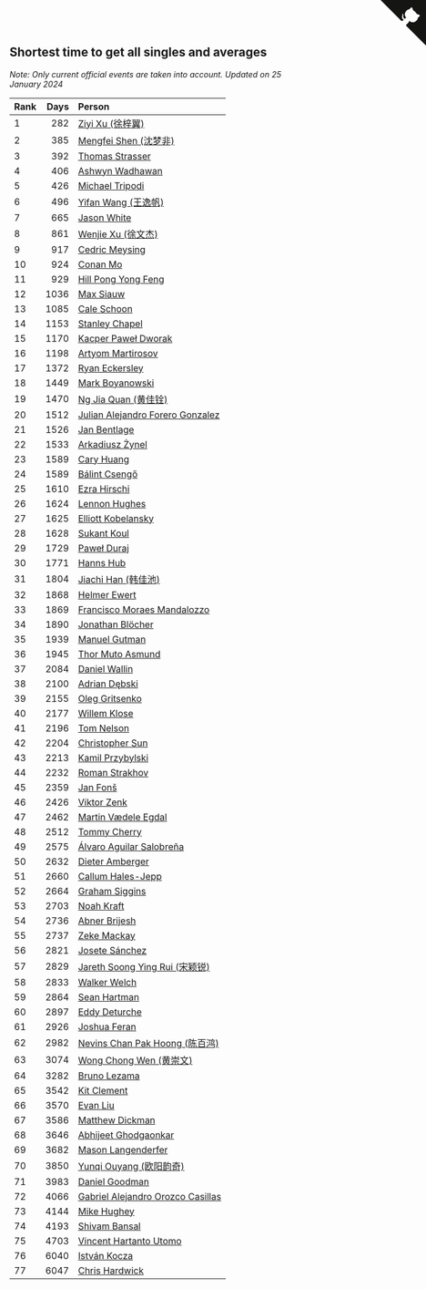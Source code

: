 ## Shortest time to get all singles and averages

*Note: Only current official events are taken into account.*
*Updated on 25 January 2024*

| Rank | Days | Person |
| :--- | ---: | :--- |
| 1 | 282 | [Ziyi Xu (徐梓翼)](https://www.worldcubeassociation.org/persons/2023XUZI01) |
| 2 | 385 | [Mengfei Shen (沈梦非)](https://www.worldcubeassociation.org/persons/2018SHEN07) |
| 3 | 392 | [Thomas Strasser](https://www.worldcubeassociation.org/persons/2022STRA10) |
| 4 | 406 | [Ashwyn Wadhawan](https://www.worldcubeassociation.org/persons/2022WADH02) |
| 5 | 426 | [Michael Tripodi](https://www.worldcubeassociation.org/persons/2021TRIP01) |
| 6 | 496 | [Yifan Wang (王逸帆)](https://www.worldcubeassociation.org/persons/2017WANY29) |
| 7 | 665 | [Jason White](https://www.worldcubeassociation.org/persons/2016WHIT16) |
| 8 | 861 | [Wenjie Xu (徐文杰)](https://www.worldcubeassociation.org/persons/2016XUWE02) |
| 9 | 917 | [Cedric Meysing](https://www.worldcubeassociation.org/persons/2017MEYS02) |
| 10 | 924 | [Conan Mo](https://www.worldcubeassociation.org/persons/2020MOCO01) |
| 11 | 929 | [Hill Pong Yong Feng](https://www.worldcubeassociation.org/persons/2017FENG10) |
| 12 | 1036 | [Max Siauw](https://www.worldcubeassociation.org/persons/2017SIAU02) |
| 13 | 1085 | [Cale Schoon](https://www.worldcubeassociation.org/persons/2014SCHO02) |
| 14 | 1153 | [Stanley Chapel](https://www.worldcubeassociation.org/persons/2016CHAP04) |
| 15 | 1170 | [Kacper Paweł Dworak](https://www.worldcubeassociation.org/persons/2020DWOR01) |
| 16 | 1198 | [Artyom Martirosov](https://www.worldcubeassociation.org/persons/2016MART29) |
| 17 | 1372 | [Ryan Eckersley](https://www.worldcubeassociation.org/persons/2019ECKE02) |
| 18 | 1449 | [Mark Boyanowski](https://www.worldcubeassociation.org/persons/2014BOYA01) |
| 19 | 1470 | [Ng Jia Quan (黄佳铨)](https://www.worldcubeassociation.org/persons/2015QUAN03) |
| 20 | 1512 | [Julian Alejandro Forero Gonzalez](https://www.worldcubeassociation.org/persons/2018GONZ30) |
| 21 | 1526 | [Jan Bentlage](https://www.worldcubeassociation.org/persons/2010BENT01) |
| 22 | 1533 | [Arkadiusz Żynel](https://www.worldcubeassociation.org/persons/2018ZYNE01) |
| 23 | 1589 | [Cary Huang](https://www.worldcubeassociation.org/persons/2015HUAN48) |
| 24 | 1589 | [Bálint Csengő](https://www.worldcubeassociation.org/persons/2019CSEN01) |
| 25 | 1610 | [Ezra Hirschi](https://www.worldcubeassociation.org/persons/2019HIRS01) |
| 26 | 1624 | [Lennon Hughes](https://www.worldcubeassociation.org/persons/2017HUGH04) |
| 27 | 1625 | [Elliott Kobelansky](https://www.worldcubeassociation.org/persons/2019KOBE03) |
| 28 | 1628 | [Sukant Koul](https://www.worldcubeassociation.org/persons/2014KOUL01) |
| 29 | 1729 | [Paweł Duraj](https://www.worldcubeassociation.org/persons/2016DURA09) |
| 30 | 1771 | [Hanns Hub](https://www.worldcubeassociation.org/persons/2013HUBH01) |
| 31 | 1804 | [Jiachi Han (韩佳池)](https://www.worldcubeassociation.org/persons/2014HANJ02) |
| 32 | 1868 | [Helmer Ewert](https://www.worldcubeassociation.org/persons/2015EWER01) |
| 33 | 1869 | [Francisco Moraes Mandalozzo](https://www.worldcubeassociation.org/persons/2017MAND13) |
| 34 | 1890 | [Jonathan Blöcher](https://www.worldcubeassociation.org/persons/2018BLOC01) |
| 35 | 1939 | [Manuel Gutman](https://www.worldcubeassociation.org/persons/2017GUTM01) |
| 36 | 1945 | [Thor Muto Asmund](https://www.worldcubeassociation.org/persons/2017ASMU01) |
| 37 | 2084 | [Daniel Wallin](https://www.worldcubeassociation.org/persons/2013WALL03) |
| 38 | 2100 | [Adrian Dębski](https://www.worldcubeassociation.org/persons/2017DEBS01) |
| 39 | 2155 | [Oleg Gritsenko](https://www.worldcubeassociation.org/persons/2011GRIT01) |
| 40 | 2177 | [Willem Klose](https://www.worldcubeassociation.org/persons/2017KLOS01) |
| 41 | 2196 | [Tom Nelson](https://www.worldcubeassociation.org/persons/2013NELS01) |
| 42 | 2204 | [Christopher Sun](https://www.worldcubeassociation.org/persons/2017SUNC02) |
| 43 | 2213 | [Kamil Przybylski](https://www.worldcubeassociation.org/persons/2016PRZY01) |
| 44 | 2232 | [Roman Strakhov](https://www.worldcubeassociation.org/persons/2012STRA02) |
| 45 | 2359 | [Jan Fonš](https://www.worldcubeassociation.org/persons/2017FONS04) |
| 46 | 2426 | [Viktor Zenk](https://www.worldcubeassociation.org/persons/2016ZENK01) |
| 47 | 2462 | [Martin Vædele Egdal](https://www.worldcubeassociation.org/persons/2013EGDA02) |
| 48 | 2512 | [Tommy Cherry](https://www.worldcubeassociation.org/persons/2015CHER07) |
| 49 | 2575 | [Álvaro Aguilar Salobreña](https://www.worldcubeassociation.org/persons/2015SALO01) |
| 50 | 2632 | [Dieter Amberger](https://www.worldcubeassociation.org/persons/2016AMBE02) |
| 51 | 2660 | [Callum Hales-Jepp](https://www.worldcubeassociation.org/persons/2012HALE01) |
| 52 | 2664 | [Graham Siggins](https://www.worldcubeassociation.org/persons/2016SIGG01) |
| 53 | 2703 | [Noah Kraft](https://www.worldcubeassociation.org/persons/2016KRAF01) |
| 54 | 2736 | [Abner Brijesh](https://www.worldcubeassociation.org/persons/2016BRIJ01) |
| 55 | 2737 | [Zeke Mackay](https://www.worldcubeassociation.org/persons/2015MACK06) |
| 56 | 2821 | [Josete Sánchez](https://www.worldcubeassociation.org/persons/2015SANC18) |
| 57 | 2829 | [Jareth Soong Ying Rui (宋颖锐)](https://www.worldcubeassociation.org/persons/2016SOON01) |
| 58 | 2833 | [Walker Welch](https://www.worldcubeassociation.org/persons/2011WELC01) |
| 59 | 2864 | [Sean Hartman](https://www.worldcubeassociation.org/persons/2016HART02) |
| 60 | 2897 | [Eddy Deturche](https://www.worldcubeassociation.org/persons/2014DETU01) |
| 61 | 2926 | [Joshua Feran](https://www.worldcubeassociation.org/persons/2011FERA01) |
| 62 | 2982 | [Nevins Chan Pak Hoong (陈百鸿)](https://www.worldcubeassociation.org/persons/2010CHAN20) |
| 63 | 3074 | [Wong Chong Wen (黄崇文)](https://www.worldcubeassociation.org/persons/2014WENW01) |
| 64 | 3282 | [Bruno Lezama](https://www.worldcubeassociation.org/persons/2014LEZA02) |
| 65 | 3542 | [Kit Clement](https://www.worldcubeassociation.org/persons/2008CLEM01) |
| 66 | 3570 | [Evan Liu](https://www.worldcubeassociation.org/persons/2009LIUE01) |
| 67 | 3586 | [Matthew Dickman](https://www.worldcubeassociation.org/persons/2013DICK01) |
| 68 | 3646 | [Abhijeet Ghodgaonkar](https://www.worldcubeassociation.org/persons/2013GHOD01) |
| 69 | 3682 | [Mason Langenderfer](https://www.worldcubeassociation.org/persons/2013LANG03) |
| 70 | 3850 | [Yunqi Ouyang (欧阳韵奇)](https://www.worldcubeassociation.org/persons/2007YUNQ01) |
| 71 | 3983 | [Daniel Goodman](https://www.worldcubeassociation.org/persons/2013GOOD01) |
| 72 | 4066 | [Gabriel Alejandro Orozco Casillas](https://www.worldcubeassociation.org/persons/2008CASI01) |
| 73 | 4144 | [Mike Hughey](https://www.worldcubeassociation.org/persons/2007HUGH01) |
| 74 | 4193 | [Shivam Bansal](https://www.worldcubeassociation.org/persons/2011BANS02) |
| 75 | 4703 | [Vincent Hartanto Utomo](https://www.worldcubeassociation.org/persons/2010UTOM01) |
| 76 | 6040 | [István Kocza](https://www.worldcubeassociation.org/persons/2005KOCZ01) |
| 77 | 6047 | [Chris Hardwick](https://www.worldcubeassociation.org/persons/2003HARD01) |


<a href="https://github.com/JustinTimeCuber/wca_statistics" class="github-corner" aria-label="View source on Github"><svg width="80" height="80" viewBox="0 0 250 250" style="fill:#151513; color:#fff; position: absolute; top: 0; border: 0; right: 0;" aria-hidden="true"><path d="M0,0 L115,115 L130,115 L142,142 L250,250 L250,0 Z"></path><path d="M128.3,109.0 C113.8,99.7 119.0,89.6 119.0,89.6 C122.0,82.7 120.5,78.6 120.5,78.6 C119.2,72.0 123.4,76.3 123.4,76.3 C127.3,80.9 125.5,87.3 125.5,87.3 C122.9,97.6 130.6,101.9 134.4,103.2" fill="currentColor" style="transform-origin: 130px 106px;" class="octo-arm"></path><path d="M115.0,115.0 C114.9,115.1 118.7,116.5 119.8,115.4 L133.7,101.6 C136.9,99.2 139.9,98.4 142.2,98.6 C133.8,88.0 127.5,74.4 143.8,58.0 C148.5,53.4 154.0,51.2 159.7,51.0 C160.3,49.4 163.2,43.6 171.4,40.1 C171.4,40.1 176.1,42.5 178.8,56.2 C183.1,58.6 187.2,61.8 190.9,65.4 C194.5,69.0 197.7,73.2 200.1,77.6 C213.8,80.2 216.3,84.9 216.3,84.9 C212.7,93.1 206.9,96.0 205.4,96.6 C205.1,102.4 203.0,107.8 198.3,112.5 C181.9,128.9 168.3,122.5 157.7,114.1 C157.9,116.9 156.7,120.9 152.7,124.9 L141.0,136.5 C139.8,137.7 141.6,141.9 141.8,141.8 Z" fill="currentColor" class="octo-body"></path></svg></a><style>.github-corner:hover .octo-arm{animation:octocat-wave 560ms ease-in-out}@keyframes octocat-wave{0%,100%{transform:rotate(0)}20%,60%{transform:rotate(-25deg)}40%,80%{transform:rotate(10deg)}}@media (max-width:500px){.github-corner:hover .octo-arm{animation:none}.github-corner .octo-arm{animation:octocat-wave 560ms ease-in-out}}</style>
